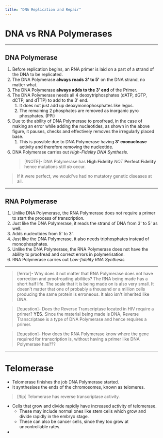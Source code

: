 ```yaml
---
title: "DNA Replication and Repair"
---
```


# DNA vs RNA Polymerases
 
- - -
## DNA Polymerase
1. Before replication begins, an RNA primer is laid on a part of a strand of the DNA to be replicated.
2. The DNA Polymerase **always** **reads** **3' to 5'** on the DNA strand, no matter what. 
3. The DNA Polymerase **always adds to the 3' end** of the Primer.
4. The DNA Polymerase needs all 4 deoxytriphosphates (dATP, dGTP, dCTP, and dTTP) to add to the 3' end. 
	1. It does not just add up deoxymonophosphates like legos. 
	2. The remaining 2 phosphates are removed as inorganic pyro phosphates. (PPi)
5.  Due to the ability of DNA Polymerase to proofread, in the case of making an error while adding the nucleotides, as shown in the above figure, it pauses, checks and effectively removes the irregularly placed base. 
	1. This is possible due to DNA Polymerase having **3' exonuclease** activity and therefore removing the nucleotide.
6. DNA Polymerase carries out *High-Fidelity DNA Synthesis.*
   >[!NOTE]- DNA Polymerase has **High Fidelity** *NOT* **Perfect Fidelity** hence mutations still *do* occur. 
>If it were perfect, we would've had no mutatory genetic diseases at all.

---
## RNA Polymerase
1. Unlike DNA Polymerase, the RNA Polymerase does not require a primer to start the process of transcription.
2. Just like the DNA Polymerase, it reads the strand of DNA from 3' to 5' as well.
3. Adds nucleotides from 5' to 3'.
4. Just like the DNA Polymerase, it also needs triphosphates instead of monophosphates.
5. Unlike the DNA Polymerase, the RNA Polymerase does not have the ability to proofread and correct errors in polymerisation.
6. RNA Polymerase carries out *Low-fidelity RNA Synthesis.*
---

>[!error]- Why does it not matter that RNA Polymerase does not have correction and proofreading abilities?
> The RNA being made has a short half life. The scale that it is being made on is also very small. It doesn't matter that one of probably a thousand or a million cells producing the same protein is erroneous. It also isn't inherited like DNA.

>[!question]- Does the Reverse Transcriptase located in HIV require a primer?
> **YES.** Since the material being made is DNA, Reverse Transcriptase is a type of DNA Polymerase and hence requires a primer.

>[!question]- How does the RNA Polymerase know where the gene required for transcription is, without having a primer like DNA Polymerase has??? 

---
# Telomerase
- Telomerase finishes the job DNA Polymerase started. 
- It synthesises the ends of the chromosomes, known as telomeres.

>[!tip] Telomerase has reverse transcriptase activity.

- Cells that grow and divide rapidly have increased activity of telomerase.
	- These may include normal ones like stem cells which grow and divide rapidly in the embryo stage.
	- These can also be cancer cells, since they too grow at uncontrollable rates.
- 